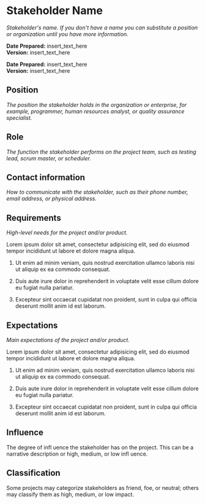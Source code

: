 # Stakeholder Name

_Stakeholder's name. If you don't have a name you can substitute a position or organization until you have more information._

**Date Prepared:** insert_text_here<br>
**Version:** insert_text_here

**Date Prepared:** insert_text_here<br>
**Version:** insert_text_here

## Position

_The position the stakeholder holds in the organization or enterprise, for example, programmer, human resources analyst, or quality assurance specialist._

## Role

_The function the stakeholder performs on the project team, such as testing lead, scrum master, or scheduler._

## Contact information

_How to communicate with the stakeholder, such as their phone number, email address, or physical address._

## Requirements

_High-level needs for the project and/or product._

Lorem ipsum dolor sit amet, consectetur adipisicing elit, sed do eiusmod tempor incididunt ut labore et dolore magna aliqua.

1. Ut enim ad minim veniam, quis nostrud exercitation ullamco laboris nisi ut aliquip ex ea commodo consequat.

2. Duis aute irure dolor in reprehenderit in voluptate velit esse cillum dolore eu fugiat nulla pariatur.

3. Excepteur sint occaecat cupidatat non proident, sunt in culpa qui officia deserunt mollit anim id est laborum.

## Expectations

_Main expectations of the project and/or product._

Lorem ipsum dolor sit amet, consectetur adipisicing elit, sed do eiusmod tempor incididunt ut labore et dolore magna aliqua.

1. Ut enim ad minim veniam, quis nostrud exercitation ullamco laboris nisi ut aliquip ex ea commodo consequat.

2. Duis aute irure dolor in reprehenderit in voluptate velit esse cillum dolore eu fugiat nulla pariatur.

3. Excepteur sint occaecat cupidatat non proident, sunt in culpa qui officia deserunt mollit anim id est laborum.

## Influence

The degree of infl uence the stakeholder has on the project. This can be a narrative description or high, medium, or low infl uence.

## Classification

Some projects may categorize stakeholders as friend, foe, or neutral; others may classify them as high, medium, or low impact.
